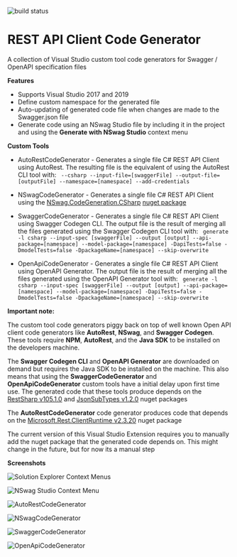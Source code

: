 ![build status](https://christianhelle.visualstudio.com/API%20Client%20Code%20Generator/_apis/build/status/CI%20Build)

# REST API Client Code Generator
A collection of Visual Studio custom tool code generators for Swagger / OpenAPI specification files

**Features**

- Supports Visual Studio 2017 and 2019
- Define custom namespace for the generated file
- Auto-updating of generated code file when changes are made to the Swagger.json file
- Generate code using an NSwag Studio file by including it in the project and using the **Generate with NSwag Studio** context menu


**Custom Tools**

- AutoRestCodeGenerator - Generates a single file C# REST API Client using AutoRest. 
The resulting file is the equivalent of using the AutoRest CLI tool with:
` --csharp --input-file=[swaggerFile] --output-file=[outputFile] --namespace=[namespace] --add-credentials`

- NSwagCodeGenerator - Generates a single file C# REST API Client using the [NSwag.CodeGeneration.CSharp](https://github.com/RSuter/NSwag/wiki/SwaggerToCSharpClientGenerator) [nuget package](https://www.nuget.org/packages/NSwag.CodeGeneration.CSharp/)

- SwaggerCodeGenerator - Generates a single file C# REST API Client using Swagger Codegen CLI.
The output file is the result of merging all the files generated using the Swagger Codegen CLI tool with:
` generate -l csharp --input-spec [swaggerFile] --output [output] --api-package=[namespace] --model-package=[namespace] -DapiTests=false -DmodelTests=false -DpackageName=[namespace] --skip-overwrite`

- OpenApiCodeGenerator - Generates a single file C# REST API Client using OpenAPI Generator.
The output file is the result of merging all the files generated using the OpenAPI Generator tool with:
` generate -l csharp --input-spec [swaggerFile] --output [output] --api-package=[namespace] --model-package=[namespace] -DapiTests=false -DmodelTests=false -DpackageName=[namespace] --skip-overwrite`


**Important note:**

The custom tool code generators piggy back on top of well known Open API client code generators like **AutoRest**, **NSwag**, and **Swagger Codegen**. These tools require **NPM**, **AutoRest**, and the **Java SDK** to be installed on the developers machine. 

The **Swagger Codegen CLI** and **OpenAPI Generator** are downloaded on demand but requires the Java SDK to be installed on the machine. This also means that using the **SwaggerCodeGenerator** and **OpenApiCodeGenerator** custom tools have a initial delay upon first time use. The generated code that these tools produce depends on the [RestSharp v105.1.0](https://www.nuget.org/packages/RestSharp/105.1.0) and [JsonSubTypes v1.2.0](https://www.nuget.org/packages/JsonSubTypes/1.2.0) nuget packages

The **AutoRestCodeGenerator** code generator produces code that depends on the [Microsoft.Rest.ClientRuntime v2.3.20](https://www.nuget.org/packages/Microsoft.Rest.ClientRuntime/2.3.20) nuget package

The current version of this Visual Studio Extension requires you to manually add the nuget package that the generated code depends on. This might change in the future, but for now its a manual step


**Screenshots**

![Solution Explorer Context Menus](https://github.com/christianhelle/apiclientcodegen/raw/master/images/solution-explorer-context-menu.jpg)

![NSwag Studio Context Menu](https://github.com/christianhelle/apiclientcodegen/raw/master/images/nswagstudio-context-menu.jpg)

![AutoRestCodeGenerator](https://github.com/christianhelle/apiclientcodegen/raw/master/images/autorestcodegenerator-custom-tool.jpg)

![NSwagCodeGenerator](https://github.com/christianhelle/apiclientcodegen/raw/master/images/nswagcodegenerator-custom-tool.jpg)

![SwaggerCodeGenerator](https://github.com/christianhelle/apiclientcodegen/raw/master/images/swaggercodegenerator-custom-tool.jpg)

![OpenApiCodeGenerator](https://github.com/christianhelle/apiclientcodegen/raw/master/images/openapicodegenerator-custom-tool.jpg)
